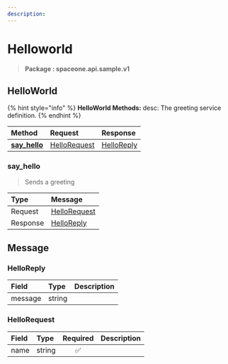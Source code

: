 ```yaml
---
description:  
---
```

# Helloworld

>  **Package : spaceone.api.sample.v1**

## HelloWorld

{% hint style="info" %}
**HelloWorld Methods:**
desc: The greeting service definition.
{%  endhint %}


| Method | Request | Response |
| :----- | :-------- | :-------- |
| [**say_hello**](helloworld.md#say_hello)|   [HelloRequest](helloworld.md#hellorequest) |   [HelloReply](helloworld.md#helloreply) | 
 

 
### say_hello

> Sends a greeting

| Type | Message |
| :--- | :--- |
| Request | [HelloRequest](helloworld.md#hellorequest) |
| Response |  [HelloReply](helloworld.md#helloreply)  |


## 

## Message

### HelloReply
| Field | Type |  Description |
| :--- | :--- | :--- |
| message |string | |

### HelloRequest
| Field | Type | Required | Description |
| :--- | :--- | :---: | :--- |
| name |string|✅| |
